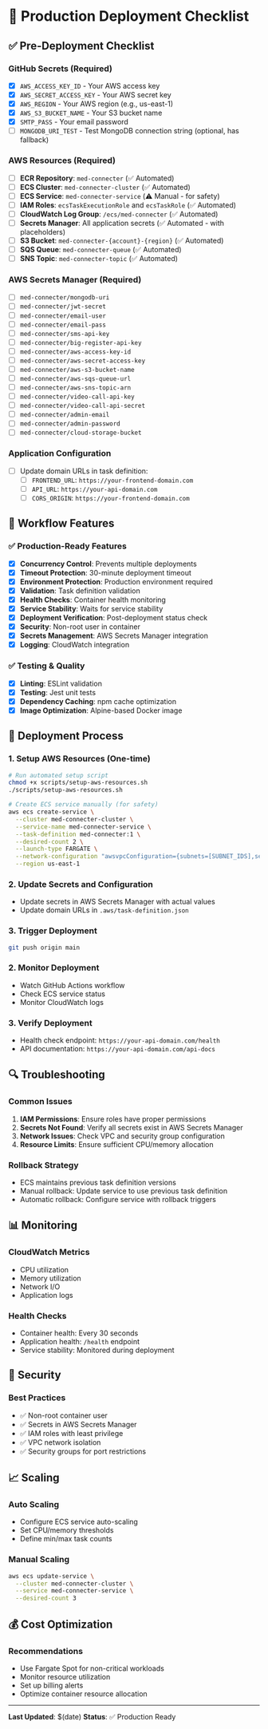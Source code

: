 # 🚀 Production Deployment Checklist

## ✅ Pre-Deployment Checklist

### GitHub Secrets (Required)
- [x] `AWS_ACCESS_KEY_ID` - Your AWS access key
- [x] `AWS_SECRET_ACCESS_KEY` - Your AWS secret key  
- [x] `AWS_REGION` - Your AWS region (e.g., us-east-1)
- [x] `AWS_S3_BUCKET_NAME` - Your S3 bucket name
- [x] `SMTP_PASS` - Your email password
- [ ] `MONGODB_URI_TEST` - Test MongoDB connection string (optional, has fallback)

### AWS Resources (Required)
- [ ] **ECR Repository**: `med-connecter` (✅ Automated)
- [ ] **ECS Cluster**: `med-connecter-cluster` (✅ Automated)
- [ ] **ECS Service**: `med-connecter-service` (⚠️ Manual - for safety)
- [ ] **IAM Roles**: `ecsTaskExecutionRole` and `ecsTaskRole` (✅ Automated)
- [ ] **CloudWatch Log Group**: `/ecs/med-connecter` (✅ Automated)
- [ ] **Secrets Manager**: All application secrets (✅ Automated - with placeholders)
- [ ] **S3 Bucket**: `med-connecter-{account}-{region}` (✅ Automated)
- [ ] **SQS Queue**: `med-connecter-queue` (✅ Automated)
- [ ] **SNS Topic**: `med-connecter-topic` (✅ Automated)

### AWS Secrets Manager (Required)
- [ ] `med-connecter/mongodb-uri`
- [ ] `med-connecter/jwt-secret`
- [ ] `med-connecter/email-user`
- [ ] `med-connecter/email-pass`
- [ ] `med-connecter/sms-api-key`
- [ ] `med-connecter/big-register-api-key`
- [ ] `med-connecter/aws-access-key-id`
- [ ] `med-connecter/aws-secret-access-key`
- [ ] `med-connecter/aws-s3-bucket-name`
- [ ] `med-connecter/aws-sqs-queue-url`
- [ ] `med-connecter/aws-sns-topic-arn`
- [ ] `med-connecter/video-call-api-key`
- [ ] `med-connecter/video-call-api-secret`
- [ ] `med-connecter/admin-email`
- [ ] `med-connecter/admin-password`
- [ ] `med-connecter/cloud-storage-bucket`

### Application Configuration
- [ ] Update domain URLs in task definition:
  - [ ] `FRONTEND_URL`: `https://your-frontend-domain.com`
  - [ ] `API_URL`: `https://your-api-domain.com`
  - [ ] `CORS_ORIGIN`: `https://your-frontend-domain.com`

## 🔧 Workflow Features

### ✅ Production-Ready Features
- [x] **Concurrency Control**: Prevents multiple deployments
- [x] **Timeout Protection**: 30-minute deployment timeout
- [x] **Environment Protection**: Production environment required
- [x] **Validation**: Task definition validation
- [x] **Health Checks**: Container health monitoring
- [x] **Service Stability**: Waits for service stability
- [x] **Deployment Verification**: Post-deployment status check
- [x] **Security**: Non-root user in container
- [x] **Secrets Management**: AWS Secrets Manager integration
- [x] **Logging**: CloudWatch integration

### ✅ Testing & Quality
- [x] **Linting**: ESLint validation
- [x] **Testing**: Jest unit tests
- [x] **Dependency Caching**: npm cache optimization
- [x] **Image Optimization**: Alpine-based Docker image

## 🚨 Deployment Process

### 1. Setup AWS Resources (One-time)
```bash
# Run automated setup script
chmod +x scripts/setup-aws-resources.sh
./scripts/setup-aws-resources.sh

# Create ECS service manually (for safety)
aws ecs create-service \
  --cluster med-connecter-cluster \
  --service-name med-connecter-service \
  --task-definition med-connecter:1 \
  --desired-count 2 \
  --launch-type FARGATE \
  --network-configuration "awsvpcConfiguration={subnets=[SUBNET_IDS],securityGroups=[SECURITY_GROUP_ID],assignPublicIp=ENABLED}" \
  --region us-east-1
```

### 2. Update Secrets and Configuration
- Update secrets in AWS Secrets Manager with actual values
- Update domain URLs in `.aws/task-definition.json`

### 3. Trigger Deployment
```bash
git push origin main
```

### 2. Monitor Deployment
- Watch GitHub Actions workflow
- Check ECS service status
- Monitor CloudWatch logs

### 3. Verify Deployment
- Health check endpoint: `https://your-api-domain.com/health`
- API documentation: `https://your-api-domain.com/api-docs`

## 🔍 Troubleshooting

### Common Issues
1. **IAM Permissions**: Ensure roles have proper permissions
2. **Secrets Not Found**: Verify all secrets exist in AWS Secrets Manager
3. **Network Issues**: Check VPC and security group configuration
4. **Resource Limits**: Ensure sufficient CPU/memory allocation

### Rollback Strategy
- ECS maintains previous task definition versions
- Manual rollback: Update service to use previous task definition
- Automatic rollback: Configure service with rollback triggers

## 📊 Monitoring

### CloudWatch Metrics
- CPU utilization
- Memory utilization
- Network I/O
- Application logs

### Health Checks
- Container health: Every 30 seconds
- Application health: `/health` endpoint
- Service stability: Monitored during deployment

## 🔐 Security

### Best Practices
- ✅ Non-root container user
- ✅ Secrets in AWS Secrets Manager
- ✅ IAM roles with least privilege
- ✅ VPC network isolation
- ✅ Security groups for port restrictions

## 📈 Scaling

### Auto Scaling
- Configure ECS service auto-scaling
- Set CPU/memory thresholds
- Define min/max task counts

### Manual Scaling
```bash
aws ecs update-service \
  --cluster med-connecter-cluster \
  --service med-connecter-service \
  --desired-count 3
```

## 💰 Cost Optimization

### Recommendations
- Use Fargate Spot for non-critical workloads
- Monitor resource utilization
- Set up billing alerts
- Optimize container resource allocation

---

**Last Updated**: $(date)
**Status**: ✅ Production Ready 